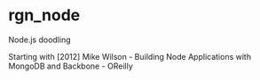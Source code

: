 rgn_node
========

Node.js doodling


Starting with [2012] Mike Wilson - Building Node Applications with MongoDB and Backbone - OReilly
